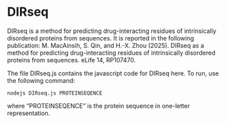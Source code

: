 # DIRseq
DIRseq is a method for predicting drug-interacting residues of intrinsically disordered proteins from sequences. It is reported in the following publication:
M. MacAinsih, S. Qin, and H.-X. Zhou (2025). DIRseq as a method for predicting drug-interacting residues of intrinsically disordered proteins from sequences. eLife 14, RP107470.

The file DIRseq.js contains the javascript code for DIRseq here. To run, use the following command:  

    nodejs DIRseq.js PROTEINSEQENCE  
    
where “PROTEINSEQENCE” is the protein sequence in one-letter representation.
